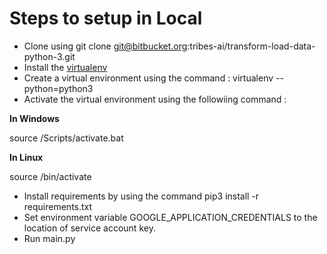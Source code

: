 # Steps to setup in Local
+ Clone using git clone git@bitbucket.org:tribes-ai/transform-load-data-python-3.git
+ Install the [virtualenv](https://pypi.org/project/virtualenv/)
+ Create a virtual environment using the command : virtualenv <name-of-environment> --python=python3
+ Activate the virtual environment using the followiing command :

**In Windows**

source <name-of-env>/Scripts/activate.bat

**In Linux**

source <name-of-env>/bin/activate
+ Install requirements by using the command pip3 install -r requirements.txt
+ Set environment variable GOOGLE_APPLICATION_CREDENTIALS to the location of service account key.
+ Run main.py
